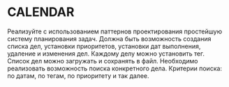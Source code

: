 # CALENDAR
Реализуйте с использованием паттернов проектирования простейшую систему планирования задач. Должна быть
возможность создания списка дел, установки приоритетов, установки дат выполнения, удаление и изменения дел.
Каждому делу можно установить тег. Список дел можно загружать и сохранять в файл. Необходимо реализовать
возможность поиска конкретного дела. Критерии поиска: по датам, по тегам, по приоритету и так далее.

